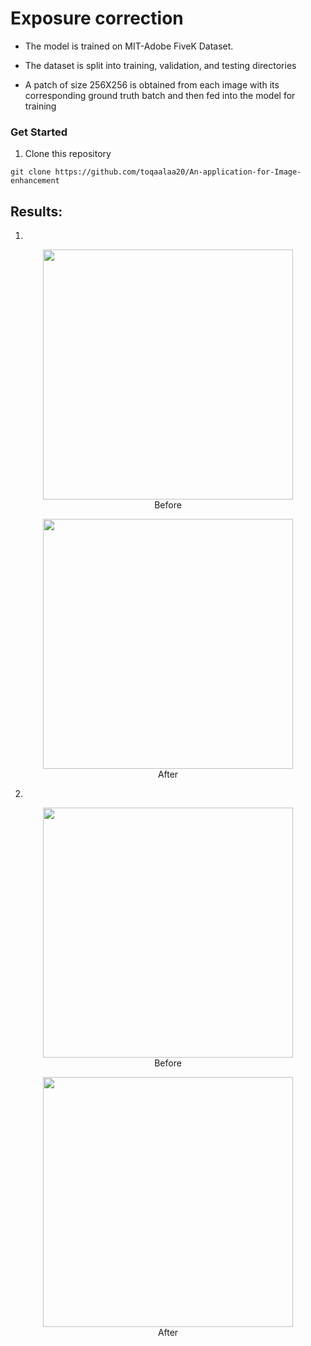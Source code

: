 # Exposure correction 

- The model is trained on MIT-Adobe FiveK Dataset.

- The dataset is split into training, validation, and testing directories
- A patch of size 256X256 is obtained from each image with its corresponding ground truth batch and then fed into the model for training
  
### Get Started 
1. Clone this repository
```
git clone https://github.com/toqaalaa20/An-application-for-Image-enhancement
```
## Results:
1.

 <div align= "center">

 <figure>
        <img src="https://github.com/toqaalaa20/Exposure-correction-using-CycleGAN/assets/90696437/92337f7a-778d-4e8f-a41e-e866da2a6786"  width="400"/>
        <div algin= "center"> <figcaption>Before </figcaption> </div>
        </figure>
</div>  
 <div align= "center">

 <figure>
        <img src="https://github.com/toqaalaa20/Exposure-correction-using-CycleGAN/assets/90696437/330ed524-864a-40f6-9508-bba836d7b7216"  width="400"/>
        <div algin= "center"> <figcaption>After </figcaption> </div>
        </figure>
</div>  

2.

 <div align= "center">

 <figure>
        <img src="https://github.com/toqaalaa20/Exposure-correction-using-CycleGAN/assets/90696437/92337f7a-778d-4e8f-a41e-e866da2a6786"  width="400"/>
        <div algin= "center"> <figcaption>Before </figcaption> </div>
        </figure>
</div>  
 <div align= "center">

 <figure>
        <img src="https://github.com/toqaalaa20/Exposure-correction-using-CycleGAN/assets/90696437/330ed524-864a-40f6-9508-bba836d7b7216"  width="400"/>
        <div algin= "center"> <figcaption>After </figcaption> </div>
        </figure>
</div>  



